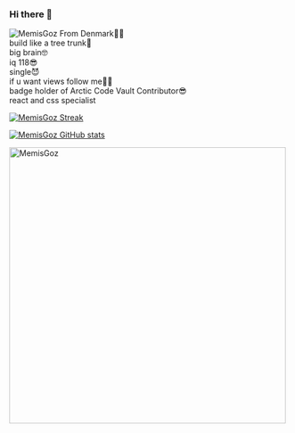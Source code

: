 ### Hi there 👋
<img src="https://komarev.com/ghpvc/?username=MemisGoz&label=Profile%20views&color=0e75b6&style=flat" alt="MemisGoz" />
From Denmark👳‍♂️<br>
build like a tree trunk💪<br>
big brain🤓<br>
iq 118😎<br>
single😈<br>
if u want views follow me👳‍♂️<br>
badge holder of Arctic Code Vault Contributor😎 <br>
react and css specialist


[![MemisGoz Streak](https://github-readme-streak-stats.herokuapp.com/?user=MemisGoz&theme=dark-smoky&fire=FFAB4C)](https://git.io/streak-stats)


[![MemisGoz GitHub stats](https://github-readme-stats.vercel.app/api?username=MemisGoz&theme=radical)](https://github.com/anuraghazra/github-readme-stats)


<p><img align="center" width="496px" src="https://github-readme-stats.vercel.app/api/top-langs?username=MemisGoz&show_icons=true&locale=en&layout=compact&theme=radical" alt="MemisGoz" /></p>



